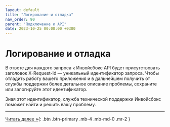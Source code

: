 ```yaml
---
layout: default
title: "Логирование и отладка"
nav_order: 90
parent: "Подключение к API"
date: 2023-10-25 00:00:00 +0300
---
```


# Логирование и отладка

В ответе для каждого запроса к Инвойсбокс API будет присутствовать заголовок X-Request-Id — уникальный идентификатор запроса.
Чтобы отладить работу вашего приложения и в дальнейшем получить от службы поддержки более детальное описание проблемы,
сохраните или залогируйте этот идентификатор.

Зная этот идентификатор, служба технической поддержки Инвойсбокс поможет найти и решить вашу проблему.


---
[Читать далее &raquo;](/docs/api/postman){: .btn .btn-primary .mb-4 .mb-md-0 .mr-2 }

